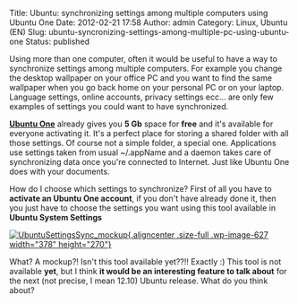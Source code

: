 Title: Ubuntu: synchronizing settings among multiple computers using Ubuntu One
Date: 2012-02-21 17:58
Author: admin
Category: Linux, Ubuntu (EN)
Slug: ubuntu-syncronizing-settings-among-multiple-pc-using-ubuntu-one
Status: published

Using more than one computer, often it would be useful to have a way to
synchronize settings among multiple computers. For example you change
the desktop wallpaper on your office PC and you want to find the same
wallpaper when you go back home on your personal PC or on your laptop.
Language settings, online accounts, privacy settings ecc... are only few
examples of settings you could want to have synchronized.

**[Ubuntu One](https://one.ubuntu.com/)** already gives you **5 Gb**
space for **free** and it's available for everyone activating it. It's a
perfect place for storing a shared folder with all those settings. Of
course not a simple folder, a special one. Applications use settings
taken from usual \~/.appName and a daemon takes care of synchronizing
data once you're connected to Internet. Just like Ubuntu One does with
your documents.

How do I choose which settings to synchronize? First of all you have to
**activate an Ubuntu One account**, if you don't have already done it,
then you just have to choose the settings you want using this tool
available in **Ubuntu System Settings**

[![](http://www.andreagrandi.it/wp-content/uploads/2012/02/UbuntuSettingsSync_mockup.png "UbuntuSettingsSync_mockup"){.aligncenter
.size-full .wp-image-627 width="378"
height="270"}](http://www.andreagrandi.it/wp-content/uploads/2012/02/UbuntuSettingsSync_mockup.png)

What? A mockup?! Isn't this tool available yet??!! Exactly :) This tool
is not available **yet**, but I think **it would be an interesting
feature to talk about** for the next (not precise, I mean 12.10) Ubuntu
release. What do you think about?
